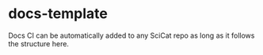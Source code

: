 # docs-template
Docs CI can be automatically added to any SciCat repo as long as it follows the structure here. 
